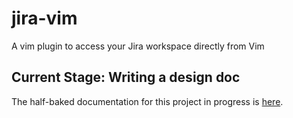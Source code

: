 # jira-vim
A vim plugin to access your Jira workspace directly from Vim

## Current Stage: Writing a design doc

The half-baked documentation for this project in progress is [here](https://github.com/paulkass/jira-vim/wiki/Design-Plan).


